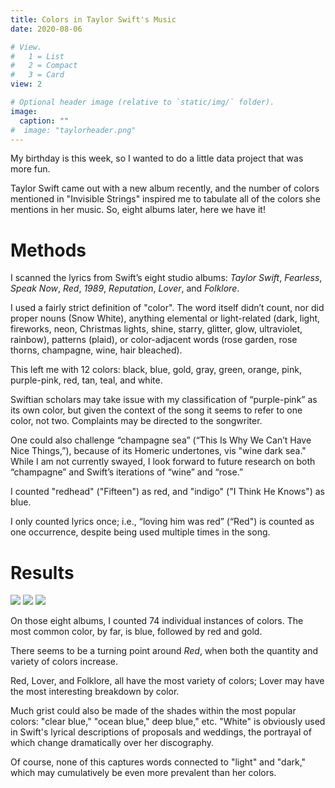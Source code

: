 ```yaml
---
title: Colors in Taylor Swift's Music 
date: 2020-08-06

# View.
#   1 = List
#   2 = Compact
#   3 = Card
view: 2

# Optional header image (relative to `static/img/` folder).
image:
  caption: ""
#  image: "taylorheader.png"
---
```


My birthday is this week, so I wanted to do a little data project that was more fun. 

Taylor Swift came out with a new album recently, and the number of colors mentioned in "Invisible Strings" inspired me to tabulate all of the colors she mentions in her music. So, eight albums later, here we have it! 

# Methods

I scanned the lyrics from Swift’s eight studio albums: _Taylor Swift_, _Fearless_, _Speak Now_, _Red_, _1989_, _Reputation_, _Lover_, and _Folklore_. 

I used a fairly strict definition of "color". The word itself didn’t count, nor did proper nouns (Snow White), anything elemental or light-related (dark, light, fireworks, neon, Christmas lights, shine, starry, glitter, glow, ultraviolet, rainbow), patterns (plaid), or color-adjacent words (rose garden, rose thorns, champagne, wine, hair bleached).

This left me with 12 colors: black, blue, gold, gray, green, orange, pink, purple-pink, red, tan, teal, and white. 

Swiftian scholars may take issue with my classification of “purple-pink” as its own color, but given the context of the song it seems to refer to one color, not two. Complaints may be directed to the songwriter.

One could also challenge “champagne sea” (“This Is Why We Can’t Have Nice Things,”), because of its Homeric undertones, vis "wine dark sea." While I am not currently swayed, I look forward to future research on both “champagne” and Swift’s iterations of “wine” and “rose.” 

I counted "redhead" ("Fifteen") as red, and "indigo" ("I Think He Knows") as blue.

I only counted lyrics once; i.e., “loving him was red” (“Red") is counted as one occurrence, despite being used multiple times in the song. 

# Results

![](/uploads/swift/taylorall2.png)
![](/uploads/swift/taylorclusteredbarchart.png)
![](/uploads/swift/taylorpiechart.png)

On those eight albums, I counted 74 individual instances of colors. The most common color, by far, is blue, followed by red and gold. 

There seems to be a turning point around _Red_, when both the quantity and variety of colors increase. 

Red, Lover, and Folklore, all have the most variety of colors; Lover may have the most interesting breakdown by color. 

Much grist could also be made of the shades within the most popular colors: "clear blue," "ocean blue," deep blue," etc. "White" is obviously used in Swift's lyrical descriptions of proposals and weddings, the portrayal of which change dramatically over her discography. 

Of course, none of this captures words connected to "light" and "dark," which may cumulatively be even more prevalent than her colors.

